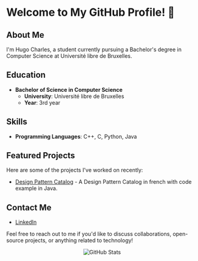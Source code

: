 # Welcome to My GitHub Profile! 👋

## About Me
I'm Hugo Charles, a student currently pursuing a Bachelor's degree in Computer Science at Université libre de Bruxelles.

## Education
- **Bachelor of Science in Computer Science**
  - **University**: Université libre de Bruxelles
  - **Year**: 3rd year

## Skills
- **Programming Languages**: C++, C, Python, Java

## Featured Projects
Here are some of the projects I've worked on recently:
- [Design Pattern Catalog](https://github.com/hugocharels/Design_Pattern_Catalog) - A Design Pattern Catalog in french with code example in Java.

## Contact Me
- [LinkedIn](https://www.linkedin.com/in/hugo-charels-86b6092a1?utm_source=share&utm_campaign=share_via&utm_content=profile&utm_medium=ios_app)

Feel free to reach out to me if you'd like to discuss collaborations, open-source projects, or anything related to technology!

<div align="center">
  
![GitHub Stats](https://github-readme-stats.vercel.app/api?username=hugocharels&show_icons=true&theme=radical)

</div>


